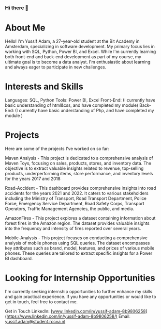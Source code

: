 ### Hi there 👋

# About Me
Hello! I'm Yussif Adam, a 27-year-old student at the Bit Academy in Amsterdam, specializing in software development. My primary focus lies in working with SQL, Python, Power BI, and Excel. While I'm currently learning both front-end and back-end development as part of my course, my ultimate goal is to become a data analyst. I'm enthusiastic about learning and always eager to participate in new challenges.

# Interests and Skills
Languages: SQL, Python
Tools: Power BI, Excel
Front-End: (I currently have basic understanding of html&css, and have completed my module)
Back-End: (I currently have basic understanding of Php, and have completed my module )

# Projects
Here are some of the projects I've worked on so far:

Maven Analysis - This project is dedicated to a comprehensive analysis of Maven Toys, focusing on sales, products, stores, and inventory data. The objective is to extract valuable insights related to revenue, top-selling products, underperforming items, store performance, and inventory levels for the years 2017 and 2018

Road-Accident - This dashboard provides comprehensive insights into road accidents for the years 2021 and 2022. It caters to various stakeholders including the Ministry of Transport, Road Transport Department, Police Force, Emergency Service Department, Road Safety Corps, Transport Operators, Traffic Management Agencies, the public, and media.

AmazonFires - This project explores a dataset containing information about forest fires in the Amazon region. The dataset provides valuable insights into the frequency and intensity of fires reported over several years.

Mobile-Analysis - This project focuses on conducting a comprehensive analysis of mobile phones using SQL queries. The dataset encompasses key attributes such as brand, model, features, and prices of various mobile phones. These queries are tailored to extract specific insights for a Power BI dashboard.

# Looking for Internship Opportunities
I'm currently seeking internship opportunities to further enhance my skills and gain practical experience. If you have any opportunities or would like to get in touch, feel free to contact me.

Get in Touch
LinkedIn: [www.linkedin.com/in/yussif-adam-8b9806258](https://www.linkedin.com/in/yussif-adam-8b9806258/)
Email: yussif.adam@student.rocva.nl


